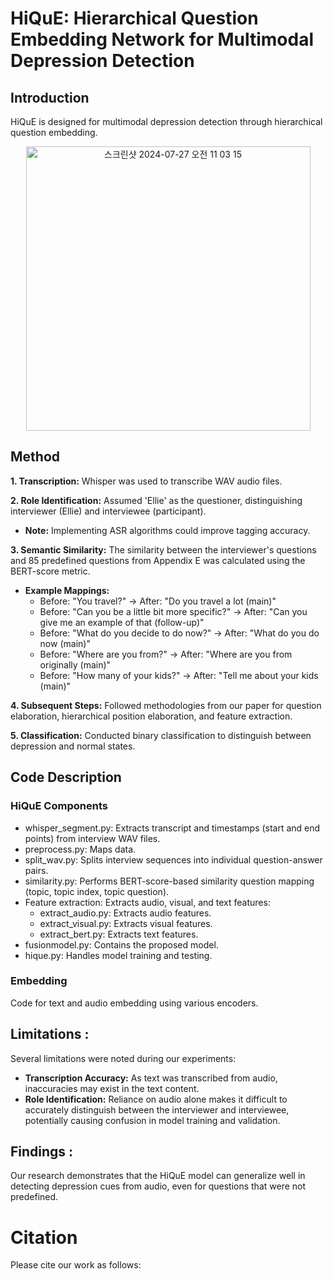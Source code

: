 # HiQuE: Hierarchical Question Embedding Network for Multimodal Depression Detection



## Introduction 

HiQuE is designed for multimodal depression detection through hierarchical question embedding.

<p align="center"><img width="455" alt="스크린샷 2024-07-27 오전 11 03 15" src="https://github.com/user-attachments/assets/12ea6f4c-3fd4-4064-be01-453f16a82ad1"></p>

## Method

**1. Transcription:** Whisper was used to transcribe WAV audio files.

**2. Role Identification:** Assumed 'Ellie' as the questioner, distinguishing interviewer (Ellie) and interviewee (participant).

  - **Note:** Implementing ASR algorithms could improve tagging accuracy.

**3. Semantic Similarity:** The similarity between the interviewer's questions and 85 predefined questions from Appendix E was calculated using the BERT-score metric.

  - **Example Mappings:**
    - Before: "You travel?" -> After: "Do you travel a lot (main)"
    - Before: "Can you be a little bit more specific?" -> After: "Can you give me an example of that (follow-up)"
    - Before: "What do you decide to do now?" -> After: "What do you do now (main)"
    - Before: "Where are you from?" -> After: "Where are you from originally (main)"
    - Before: "How many of your kids?" -> After: "Tell me about your kids (main)"
    
**4. Subsequent Steps:** Followed methodologies from our paper for question elaboration, hierarchical position elaboration, and feature extraction.

**5. Classification:** Conducted binary classification to distinguish between depression and normal states.

## Code Description

### HiQuE Components

- whisper_segment.py: Extracts transcript and timestamps (start and end points) from interview WAV files.
- preprocess.py: Maps data.
- split_wav.py: Splits interview sequences into individual question-answer pairs.
- similarity.py: Performs BERT-score-based similarity question mapping (topic, topic index, topic question).
- Feature extraction: Extracts audio, visual, and text features:
  - extract_audio.py: Extracts audio features.
  - extract_visual.py: Extracts visual features.
  - extract_bert.py: Extracts text features.
- fusionmodel.py: Contains the proposed model.
- hique.py: Handles model training and testing.

### Embedding 

Code for text and audio embedding using various encoders.


## Limitations : 
Several limitations were noted during our experiments:

- **Transcription Accuracy:** As text was transcribed from audio, inaccuracies may exist in the text content.
- **Role Identification:** Reliance on audio alone makes it difficult to accurately distinguish between the interviewer and interviewee, potentially causing confusion in model training and validation.

## Findings : 
Our research demonstrates that the HiQuE model can generalize well in detecting depression cues from audio, even for questions that were not predefined.


# Citation 
Please cite our work as follows:

